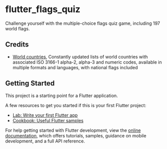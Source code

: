 # flutter_flags_quiz

Challenge yourself with the multiple-choice flags quiz game, including 197 world flags.

## Credits

- [World countries](https://github.com/stefangabos/world_countries), Constantly updated lists of world countries with associated ISO 3166-1 alpha-2, alpha-3 and numeric codes, available in multiple formats and languages, with national flags included

## Getting Started

This project is a starting point for a Flutter application.

A few resources to get you started if this is your first Flutter project:

- [Lab: Write your first Flutter app](https://docs.flutter.dev/get-started/codelab)
- [Cookbook: Useful Flutter samples](https://docs.flutter.dev/cookbook)

For help getting started with Flutter development, view the
[online documentation](https://docs.flutter.dev/), which offers tutorials,
samples, guidance on mobile development, and a full API reference.
